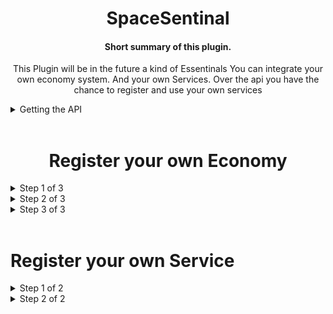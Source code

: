 <center>

# SpaceSentinal
#### Short summary of this plugin.
This Plugin will be in the future a kind of Essentinals
You can integrate your own economy system. And your own Services. Over the api you have the chance to register and use your own services
</center>

<details>
<summary>Getting the API</summary>

```java
    SpaceSentinalAPI = SpaceSentinalAPI.getApi();
```
</details>
<br>

<center> 

# Register your own Economy

</center>

<details>
<summary>Step 1 of 3</summary>

First you have to implement IEconomy to your class

```java
import de.spaceai.spacesentinal.api.economy.IEconomy;

class MyEconomyClass implements IEconomy {
    
}
```

</details>

<details>
<summary>Step 2 of 3</summary>

Then Implement all Methods from IEconomy and give them her functionality

```java
import de.spaceai.spacesentinal.api.economy.IEconomy;
import de.spaceai.spacesentinal.api.economy.user.IEconomyUser;
import de.spaceai.spacesentinal.service.economy.EconomyUser;

import java.util.List;
import java.util.UUID;

class MyEconomyClass implements IEconomy {
    @Override
    public List<IEconomyUser> getEconomyUsers() {
        return null;
    }

    @Override
    public void loadUser(UUID uuid) {

    }

    @Override
    public void removeUser(UUID uuid) {

    }

    @Override
    public boolean existUser(UUID uuid) {
        return false;
    }

    @Override
    public EconomyUser getUser(UUID uuid) {
        return null;
    }

    @Override
    public EconomyUser getUser(String name) {
        return null;
    }
}
```

</details>

<details>
<summary>Step 3 of 3</summary>

For the Last Step register the Economy System

```java
    EconomyService economyService = SpaceSentinalAPI.getAPI().getService("economyService");
    economyService.registerEconomy(YourEconomyObject);
```

</details>

<br>

# Register your own Service

<details>
<summary>Step 1 of 2</summary>

First extends Service and create the constructor

````java
import de.spaceai.spacesentinal.service.Service;

class YourService extends Service {
    
    public YourService(String serviceName) {
        super(serviceName);
    }
    
}
````

</details>

<details>
<summary>Step 2 of 2</summary>

And last but not at least register Your Service

````java
SpaceSentinalAPI.getAPI().getServiceManager().registerService(YourServiceObject);
````

</details>
